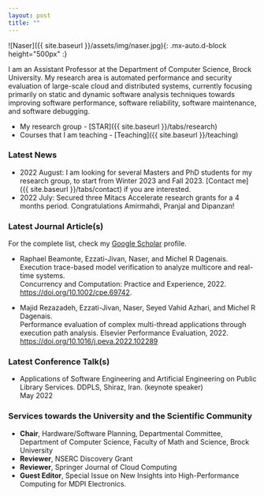 ```yaml
---
layout: post
title: ""
---
```


![Naser]({{ site.baseurl }}/assets/img/naser.jpg){: .mx-auto.d-block height="500px" :}

I am an Assistant Professor at the Department of Computer Science, Brock University. My research area is automated performance and security 
evaluation of large-scale cloud and distributed systems, currently focusing primarily on static and dynamic software analysis techniques 
towards improving software performance, software reliability, software maintenance, and software debugging.

* My research group - [STAR]({{ site.baseurl }}/tabs/research)
* Courses that I am teaching - [Teaching]({{ site.baseurl }}/teaching)

### Latest News

* 2022 August: I am looking for several Masters and PhD students for my research group, to start from Winter 2023 and Fall 2023. 
  [Contact me]({{ site.baseurl }}/tabs/contact) if you are interested.
* 2022 July: Secured three Mitacs Accelerate research grants for a 4 months period. Congratulations Amirmahdi, Pranjal and Dipanzan!

### Latest Journal Article(s)

For the complete list, check my [Google Scholar](https://scholar.google.com/citations?hl=en&user=sJWcLv8AAAAJ&view_op=list_works&sortby=pubdate) 
profile.

* Raphael Beamonte, Ezzati-Jivan, Naser, and Michel R Dagenais.\
  Execution trace-based model verification to analyze multicore and real-time systems.\
  Concurrency and Computation: Practice and Experience, 2022.\
  https://doi.org/10.1002/cpe.69742.

* Majid Rezazadeh, Ezzati-Jivan, Naser, Seyed Vahid Azhari, and Michel R Dagenais.\
  Performance evaluation of complex multi-thread applications through execution path analysis.
  Elsevier Performance Evaluation, 2022.\
  https://doi.org/10.1016/j.peva.2022.102289
  
### Latest Conference Talk(s)

* Applications of Software Engineering and Artificial Engineering on Public Library Services. DDPLS, Shiraz, Iran. (keynote speaker)\
  May 2022
  
### Services towards the University and the Scientific Community

* **Chair**,  Hardware/Software Planning, Departmental Committee, \
  Department of Computer Science, Faculty of Math and Science, Brock University
* **Reviewer**, NSERC Discovery Grant
* **Reviewer**, Springer Journal of Cloud Computing
* **Guest Editor**, Special Issue on New Insights into High-Performance Computing for MDPI Electronics.

